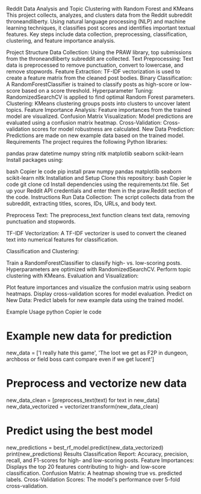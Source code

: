 Reddit Data Analysis and Topic Clustering with Random Forest and KMeans
This project collects, analyzes, and clusters data from the Reddit subreddit throneandliberty. Using natural language processing (NLP) and machine learning techniques, it classifies post scores and identifies important textual features. Key steps include data collection, preprocessing, classification, clustering, and feature importance analysis.

Project Structure
Data Collection: Using the PRAW library, top submissions from the throneandliberty subreddit are collected.
Text Preprocessing: Text data is preprocessed to remove punctuation, convert to lowercase, and remove stopwords.
Feature Extraction: TF-IDF vectorization is used to create a feature matrix from the cleaned post bodies.
Binary Classification: A RandomForestClassifier is trained to classify posts as high-score or low-score based on a score threshold.
Hyperparameter Tuning: RandomizedSearchCV is applied to find optimal Random Forest parameters.
Clustering: KMeans clustering groups posts into clusters to uncover latent topics.
Feature Importance Analysis: Feature importances from the trained model are visualized.
Confusion Matrix Visualization: Model predictions are evaluated using a confusion matrix heatmap.
Cross-Validation: Cross-validation scores for model robustness are calculated.
New Data Prediction: Predictions are made on new example data based on the trained model.
Requirements
The project requires the following Python libraries:

pandas
praw
datetime
numpy
string
nltk
matplotlib
seaborn
scikit-learn
Install packages using:

bash
Copier le code
pip install praw numpy pandas matplotlib seaborn scikit-learn nltk
Installation and Setup
Clone this repository:
bash
Copier le code
git clone <repository-url>
cd <repository-name>
Install dependencies using the requirements.txt file.
Set up your Reddit API credentials and enter them in the praw.Reddit section of the code.
Instructions
Run Data Collection: The script collects data from the subreddit, extracting titles, scores, IDs, URLs, and body text.

Preprocess Text: The preprocess_text function cleans text data, removing punctuation and stopwords.

TF-IDF Vectorization: A TF-IDF vectorizer is used to convert the cleaned text into numerical features for classification.

Classification and Clustering:

Train a RandomForestClassifier to classify high- vs. low-scoring posts.
Hyperparameters are optimized with RandomizedSearchCV.
Perform topic clustering with KMeans.
Evaluation and Visualization:

Plot feature importances and visualize the confusion matrix using seaborn heatmaps.
Display cross-validation scores for model evaluation.
Predict on New Data: Predict labels for new example data using the trained model.

Example Usage
python
Copier le code
# Example new data for prediction
new_data = ['I really hate this game', 'The loot we get as F2P in dungeon, archboss or field boss cant compare even if we get lucent']

# Preprocess and vectorize new data
new_data_clean = [preprocess_text(text) for text in new_data]
new_data_vectorized = vectorizer.transform(new_data_clean)

# Predict using the best model
new_predictions = best_rf_model.predict(new_data_vectorized)
print(new_predictions)
Results
Classification Report: Accuracy, precision, recall, and F1-scores for high- and low-scoring posts.
Feature Importances: Displays the top 20 features contributing to high- and low-score classification.
Confusion Matrix: A heatmap showing true vs. predicted labels.
Cross-Validation Scores: The model's performance over 5-fold cross-validation.
